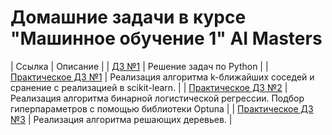 # Домашние задачи в курсе "Машинное обучение 1" AI Masters

| Ссылка  | Описание |
| [ДЗ №1](https://github.com/zgermion/ML/blob/main/HW-1.ipynb)  | Решение задач по Python |
| [Практическое ДЗ №1](https://github.com/zgermion/ML/tree/main/Prac_1)  | Реализация алгоритма k-ближайших соседей и сранение с реализацией в scikit-learn. |
| [Практическое ДЗ №2](https://github.com/zgermion/ML/tree/main/Prac_2)  | Реализация алгоритма бинарной логистической регрессии. Подбор гиперпараметров с помощью библиотеки Optuna |
| [Практическое ДЗ №3](https://github.com/zgermion/ML/tree/main/Prac_3)  | Реализация алгоритма решающих деревьев. |
